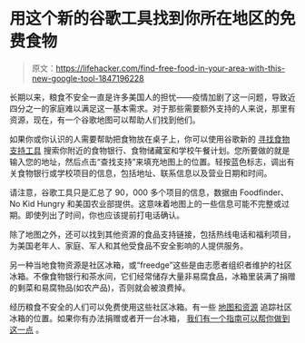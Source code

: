 # 用这个新的谷歌工具找到你所在地区的免费食物

> 原文：<https://lifehacker.com/find-free-food-in-your-area-with-this-new-google-tool-1847196228>

长期以来，粮食不安全一直是许多美国人的担忧——疫情加剧了这一问题，导致近四分之一的家庭难以满足这一基本需求。对于那些需要额外支持的人来说，那里有资源，现在，有一个谷歌地图可以帮助人们找到他们。

如果你或你认识的人需要帮助把食物放在桌子上，你可以使用谷歌新的 [寻找食物支持工具](https://findfoodsupport.withgoogle.com/) 搜索你附近的食物银行、食物储藏室和学校午餐计划。您所要做的就是输入您的地址，然后点击“查找支持”来填充地图上的位置。轻按蓝色标志，调出有关食物银行或学校项目的信息，包括地址、联系信息以及营业日期和时间。



请注意，谷歌工具只是汇总了 90，000 多个项目的信息，数据由 Foodfinder、No Kid Hungry 和美国农业部提供。这意味着地图上的一些信息可能不完整或过期。即使列出了时间，你也应该提前打电话确认。

除了地图之外，还可以找到其他资源的食品支持链接，包括热线电话和福利项目，为美国老年人、家庭、军人和其他受食品不安全影响的人提供服务。

另一种当地食物资源是社区冰箱，或“freedge”这些是由志愿者组织者维护的社区冰箱。不像食物银行和茶水间，它们经常储存大量非易腐食品，冰箱里装满了捐赠的剩菜和易腐物品(如农产品)，否则就会被浪费掉。

经历粮食不安全的人们可以免费使用这些社区冰箱。有一些 [地图和资源](https://lifehacker.com/how-to-find-free-food-at-a-community-fridge-1845432672) 追踪社区冰箱的位置。如果你有办法捐赠或者开一台冰箱， [我们有一个指南可以帮你做到这一点](https://lifehacker.com/start-a-friendly-fridge-to-feed-your-neighbors-1844489776) 。